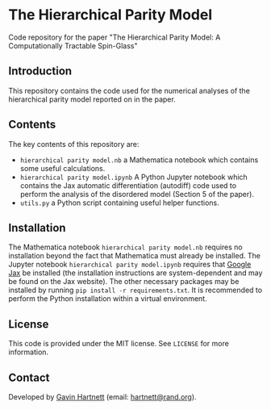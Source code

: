 # The Hierarchical Parity Model
Code repository for the paper "The Hierarchical Parity Model: A Computationally Tractable Spin-Glass"

## Introduction
This repository contains the code used for the numerical analyses of the hierarchical parity model reported on in the paper.

## Contents
The key contents of this repository are:
- `hierarchical parity model.nb` a Mathematica notebook which contains some useful calculations.
- `hierarchical parity model.ipynb` A Python Jupyter notebook which contains the Jax automatic differentiation (autodiff) code used to perform the analysis of the disordered model (Section 5 of the paper).
- `utils.py` a Python script containing useful helper functions.

## Installation
The Mathematica notebook `hierarchical parity model.nb` requires no installation beyond the fact that Mathematica must already be installed. The Jupyter notebook `hierarchical parity model.ipynb` requires that [Google Jax](https://github.com/google/jax) be installed (the installation instructions are system-dependent and may be found on the Jax website). The other necessary packages may be installed by running `pip install -r requirements.txt`. It is recommended to perform the Python installation within a virtual environment.

## License
This code is provided under the MIT license. See `LICENSE` for more information.

## Contact
Developed by [Gavin Hartnett](https://www.rand.org/about/people/h/hartnett_gavin_s.html) (email: hartnett@rand.org).
